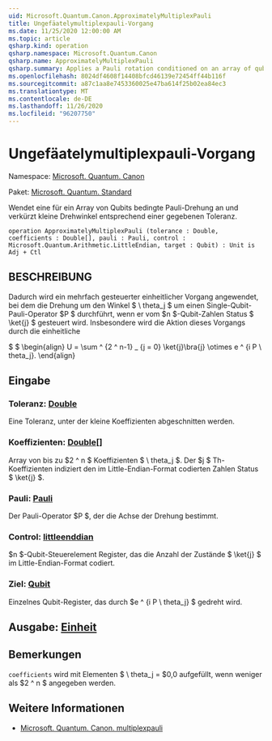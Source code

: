```yaml
---
uid: Microsoft.Quantum.Canon.ApproximatelyMultiplexPauli
title: Ungefäatelymultiplexpauli-Vorgang
ms.date: 11/25/2020 12:00:00 AM
ms.topic: article
qsharp.kind: operation
qsharp.namespace: Microsoft.Quantum.Canon
qsharp.name: ApproximatelyMultiplexPauli
qsharp.summary: Applies a Pauli rotation conditioned on an array of qubits, truncating small rotation angles according to a given tolerance.
ms.openlocfilehash: 8024df4608f14408bfcd46139e72454ff44b116f
ms.sourcegitcommit: a87c1aa8e7453360025e47ba614f25b02ea84ec3
ms.translationtype: MT
ms.contentlocale: de-DE
ms.lasthandoff: 11/26/2020
ms.locfileid: "96207750"
---
```

# <a name="approximatelymultiplexpauli-operation"></a>Ungefäatelymultiplexpauli-Vorgang

Namespace: [Microsoft. Quantum. Canon](xref:Microsoft.Quantum.Canon)

Paket: [Microsoft. Quantum. Standard](https://nuget.org/packages/Microsoft.Quantum.Standard)


Wendet eine für ein Array von Qubits bedingte Pauli-Drehung an und verkürzt kleine Drehwinkel entsprechend einer gegebenen Toleranz.

```qsharp
operation ApproximatelyMultiplexPauli (tolerance : Double, coefficients : Double[], pauli : Pauli, control : Microsoft.Quantum.Arithmetic.LittleEndian, target : Qubit) : Unit is Adj + Ctl
```


## <a name="description"></a>BESCHREIBUNG

Dadurch wird ein mehrfach gesteuerter einheitlicher Vorgang angewendet, bei dem die Drehung um den Winkel $ \ theta_j $ um einen Single-Qubit-Pauli-Operator $P $ durchführt, wenn er vom $n $-Qubit-Zahlen Status $ \ket{j} $ gesteuert wird.
Insbesondere wird die Aktion dieses Vorgangs durch die einheitliche

$ $ \begin{align} U = \sum ^ {2 ^ n-1} _ {j = 0} \ket{j}\bra{j} \otimes e ^ {i P \ theta_j}.
\end{align}

##

## <a name="input"></a>Eingabe

### <a name="tolerance--double"></a>Toleranz: [Double](xref:microsoft.quantum.lang-ref.double)

Eine Toleranz, unter der kleine Koeffizienten abgeschnitten werden.


### <a name="coefficients--double"></a>Koeffizienten: [Double](xref:microsoft.quantum.lang-ref.double)[]

Array von bis zu $2 ^ n $ Koeffizienten $ \ theta_j $. Der $j $ Th-Koeffizienten indiziert den im Little-Endian-Format codierten Zahlen Status $ \ket{j} $.


### <a name="pauli--pauli"></a>Pauli: [Pauli](xref:microsoft.quantum.lang-ref.pauli)

Der Pauli-Operator $P $, der die Achse der Drehung bestimmt.


### <a name="control--littleendian"></a>Control: [littleenddian](xref:Microsoft.Quantum.Arithmetic.LittleEndian)

$n $-Qubit-Steuerelement Register, das die Anzahl der Zustände $ \ket{j} $ im Little-Endian-Format codiert.


### <a name="target--qubit"></a>Ziel: [Qubit](xref:microsoft.quantum.lang-ref.qubit)

Einzelnes Qubit-Register, das durch $e ^ {i P \ theta_j} $ gedreht wird.



## <a name="output--unit"></a>Ausgabe: [Einheit](xref:microsoft.quantum.lang-ref.unit)



## <a name="remarks"></a>Bemerkungen

`coefficients` wird mit Elementen $ \ theta_j = $0,0 aufgefüllt, wenn weniger als $2 ^ n $ angegeben werden.

## <a name="see-also"></a>Weitere Informationen

- [Microsoft. Quantum. Canon. multiplexpauli](xref:Microsoft.Quantum.Canon.MultiplexPauli)